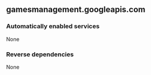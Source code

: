 ## gamesmanagement.googleapis.com

### Automatically enabled services

None

### Reverse dependencies

None
